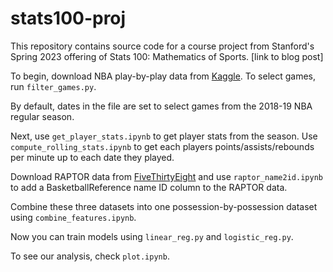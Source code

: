 # stats100-proj

This repository contains source code for a course project from Stanford's Spring 2023 offering of Stats 100: Mathematics of Sports.
[link to blog post]

To begin, download NBA play-by-play data from [Kaggle](https://www.kaggle.com/datasets/xocelyk/nba-pbp). To select games, run `filter_games.py`.

By default, dates in the file are set to select games from the 2018-19 NBA regular season.

Next, use `get_player_stats.ipynb` to get player stats from the season. Use `compute_rolling_stats.ipynb` to get each players points/assists/rebounds per minute up to each date they played.

Download RAPTOR data from [FiveThirtyEight](https://projects.fivethirtyeight.com/nba-player-ratings) and use `raptor_name2id.ipynb` to add a BasketballReference name ID column to the RAPTOR data.

Combine these three datasets into one possession-by-possession dataset using `combine_features.ipynb`.

Now you can train models using `linear_reg.py` and `logistic_reg.py`.

To see our analysis, check `plot.ipynb`.
